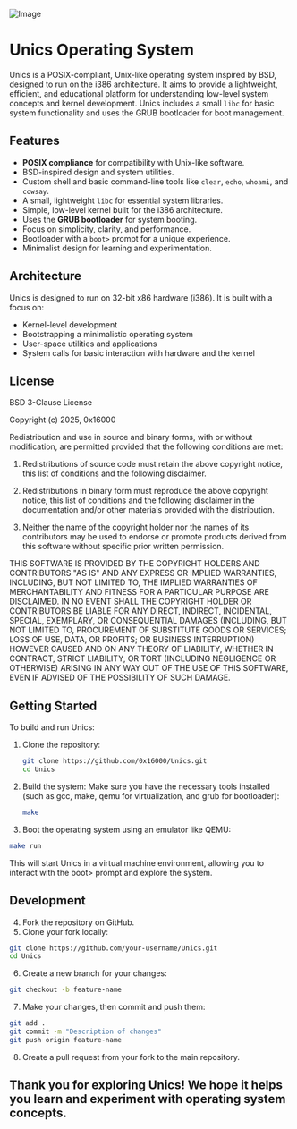 ![Image](https://github.com/user-attachments/assets/0f6de833-16d6-4cea-8968-7ce4e6de3a50)

# Unics Operating System

Unics is a POSIX-compliant, Unix-like operating system inspired by BSD, designed to run on the i386 architecture. It aims to provide a lightweight, efficient, and educational platform for understanding low-level system concepts and kernel development. Unics includes a small `libc` for basic system functionality and uses the GRUB bootloader for boot management.

## Features

- **POSIX compliance** for compatibility with Unix-like software.
- BSD-inspired design and system utilities.
- Custom shell and basic command-line tools like `clear`, `echo`, `whoami`, and `cowsay`.
- A small, lightweight `libc` for essential system libraries.
- Simple, low-level kernel built for the i386 architecture.
- Uses the **GRUB bootloader** for system booting.
- Focus on simplicity, clarity, and performance.
- Bootloader with a `boot>` prompt for a unique experience.
- Minimalist design for learning and experimentation.

## Architecture

Unics is designed to run on 32-bit x86 hardware (i386). It is built with a focus on:
- Kernel-level development
- Bootstrapping a minimalistic operating system
- User-space utilities and applications
- System calls for basic interaction with hardware and the kernel

## License
BSD 3-Clause License

Copyright (c) 2025, 0x16000

Redistribution and use in source and binary forms, with or without
modification, are permitted provided that the following conditions are met:

1. Redistributions of source code must retain the above copyright notice, this
   list of conditions and the following disclaimer.

2. Redistributions in binary form must reproduce the above copyright notice,
   this list of conditions and the following disclaimer in the documentation
   and/or other materials provided with the distribution.

3. Neither the name of the copyright holder nor the names of its
   contributors may be used to endorse or promote products derived from
   this software without specific prior written permission.

THIS SOFTWARE IS PROVIDED BY THE COPYRIGHT HOLDERS AND CONTRIBUTORS "AS IS"
AND ANY EXPRESS OR IMPLIED WARRANTIES, INCLUDING, BUT NOT LIMITED TO, THE
IMPLIED WARRANTIES OF MERCHANTABILITY AND FITNESS FOR A PARTICULAR PURPOSE ARE
DISCLAIMED. IN NO EVENT SHALL THE COPYRIGHT HOLDER OR CONTRIBUTORS BE LIABLE
FOR ANY DIRECT, INDIRECT, INCIDENTAL, SPECIAL, EXEMPLARY, OR CONSEQUENTIAL
DAMAGES (INCLUDING, BUT NOT LIMITED TO, PROCUREMENT OF SUBSTITUTE GOODS OR
SERVICES; LOSS OF USE, DATA, OR PROFITS; OR BUSINESS INTERRUPTION) HOWEVER
CAUSED AND ON ANY THEORY OF LIABILITY, WHETHER IN CONTRACT, STRICT LIABILITY,
OR TORT (INCLUDING NEGLIGENCE OR OTHERWISE) ARISING IN ANY WAY OUT OF THE USE
OF THIS SOFTWARE, EVEN IF ADVISED OF THE POSSIBILITY OF SUCH DAMAGE.

## Getting Started

To build and run Unics:

1. Clone the repository:

   ```bash
   git clone https://github.com/0x16000/Unics.git
   cd Unics

2. Build the system:
   Make sure you have the necessary tools installed (such as gcc, make, qemu for virtualization, and grub for bootloader):
   ```bash
   make

3. Boot the operating system using an emulator like QEMU:
```bash
make run
```
This will start Unics in a virtual machine environment, allowing you to interact with the boot> prompt and explore the system.

## Development

4. Fork the repository on GitHub.
5. Clone your fork locally:
```bash
git clone https://github.com/your-username/Unics.git
cd Unics
```
6. Create a new branch for your changes:
```bash
git checkout -b feature-name
```
7. Make your changes, then commit and push them:
```bash
git add .
git commit -m "Description of changes"
git push origin feature-name
```
8. Create a pull request from your fork to the main repository.

## Thank you for exploring Unics! We hope it helps you learn and experiment with operating system concepts.
